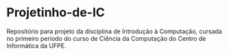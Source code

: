 # Projetinho-de-IC
Repositório para projeto da disciplina de Introdução à Computação, cursada no primeiro período do curso de Ciência da Computação do Centro de Informática da UFPE.

